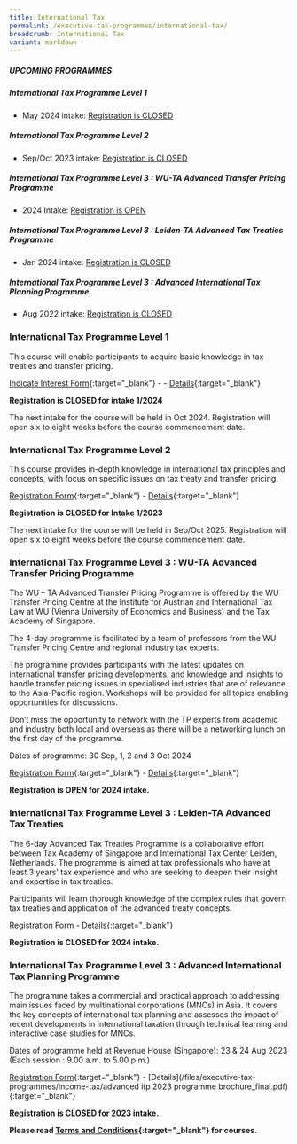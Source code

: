 ```yaml
---
title: International Tax
permalink: /executive-tax-programmes/international-tax/
breadcrumb: International Tax
variant: markdown
---
```

##### **UPCOMING PROGRAMMES**
##### **International Tax Programme Level 1**
* May 2024 intake: [Registration is CLOSED](/executive-tax-programmes/international-tax/#etp1IT-ta-id)

##### **International Tax Programme Level 2**
* Sep/Oct 2023 intake: [Registration is CLOSED](/executive-tax-programmes/international-tax/#etp2IT-ta-id)

##### **International Tax Programme Level 3 : WU-TA Advanced Transfer Pricing Programme**
* 2024 Intake: [Registration is OPEN](/executive-tax-programmes/international-tax/#wu-ta-id)

##### **International Tax Programme Level 3 : Leiden-TA Advanced Tax Treaties Programme**
* Jan 2024 intake: [Registration is CLOSED](/executive-tax-programmes/international-tax/#leiden-ta-id)

##### **International Tax Programme Level 3 : Advanced International Tax Planning Programme**
* Aug 2022 intake: [Registration is CLOSED](/executive-tax-programmes/international-tax/#itp-id)


<a id="etp1IT-ta-id"></a>
### **International Tax Programme Level 1**

This course will enable participants to acquire basic knowledge in tax treaties and transfer pricing.

[Indicate Interest Form](https://go.gov.sg/663ada4d5f61e229a33e12fe){:target="_blank"} - - [Details](/files/executive-tax-programmes/brochurel1int12024.pdf){:target="_blank"}

**Registration is CLOSED for intake 1/2024**

The next intake for the course will be held in Oct 2024. Registration will open six to eight weeks before the course commencement date.

<a id="etp2IT-ta-id"></a>
### **International Tax Programme Level 2**

This course provides in-depth knowledge in international tax principles and concepts, with focus on specific issues on tax treaty and transfer pricing.

[Registration Form](   https://go.gov.sg/l2inttax12023registration){:target="_blank"} - [Details](/files/executive-tax-programmes/income-tax/coursebrochurel2internationaltax12023.pdf){:target="_blank"}

**Registration is CLOSED for Intake 1/2023**

The next intake for the course will be held in Sep/Oct 2025. Registration will open six to eight weeks before the course commencement date.

<a id="wu-ta-id"></a>
### **International Tax Programme Level 3 : WU-TA Advanced Transfer Pricing Programme**

The WU – TA Advanced Transfer Pricing Programme is offered by the WU Transfer Pricing Centre at the Institute for Austrian and International Tax Law at WU (Vienna University of Economics and Business) and the Tax Academy of Singapore. 

The 4-day programme is facilitated by a team of professors from the WU Transfer Pricing Centre and regional industry tax experts.

The programme provides participants with the latest updates on international transfer pricing developments, and knowledge and insights to handle transfer pricing issues in specialised industries that are of relevance to the Asia-Pacific region. Workshops will be provided for all topics enabling opportunities for discussions.

Don’t miss the opportunity to network with the TP experts from academic and industry both local and overseas as there will be a networking lunch on the first day of the programme.

Dates of programme: 30 Sep, 1, 2 and 3 Oct 2024

[Registration Form](https://go.gov.sg/jdlk77){:target="_blank"} - [Details](/files/executive-tax-programmes/WU___TA_Advanced_Transfer_Pricing_Programme_2024.pdf){:target="_blank"}

**Registration is OPEN for 2024 intake.**

<a id="leiden-ta-id"></a>
### **International Tax Programme Level 3 : Leiden-TA Advanced Tax Treaties**

The 6-day Advanced Tax Treaties Programme is a collaborative effort between Tax Academy of Singapore and International Tax Center Leiden, Netherlands. The programme is aimed at tax professionals who have at least 3 years' tax experience and who are seeking to deepen their insight and expertise in tax treaties.

Participants will learn thorough knowledge of the complex rules that govern tax treaties and application of the advanced treaty concepts.

[Registration Form](https://form.gov.sg/653f847150a8d4001252df0d) - [Details](/files/seminars-brochures/closing_date_extend_att_brochure_jan2024.pdf){:target="_blank"}

**Registration is CLOSED for 2024 intake.**

<a id="itp-id"></a>
### **International Tax Programme Level 3 : Advanced International Tax Planning Programme**

The programme takes a commercial and practical approach to addressing main issues faced by multinational corporations (MNCs) in Asia. It covers the key concepts of international tax planning and assesses the impact of recent developments in international taxation through technical learning and interactive case studies for MNCs.  

Dates of programme held at Revenue House (Singapore): 23 &amp; 24 Aug 2023 (Each session : 9.00 a.m. to 5.00 p.m.)

[Registration Form](https://go.gov.sg/intltax2023){:target="_blank"} - [Details](/files/executive-tax-programmes/income-tax/advanced itp 2023 programme brochure_final.pdf){:target="_blank"}

**Registration is CLOSED for 2023 intake.**

**Please read [Terms and Conditions](/executive-tax-programmes/terms-and-conditions/){:target="_blank"} for courses.**